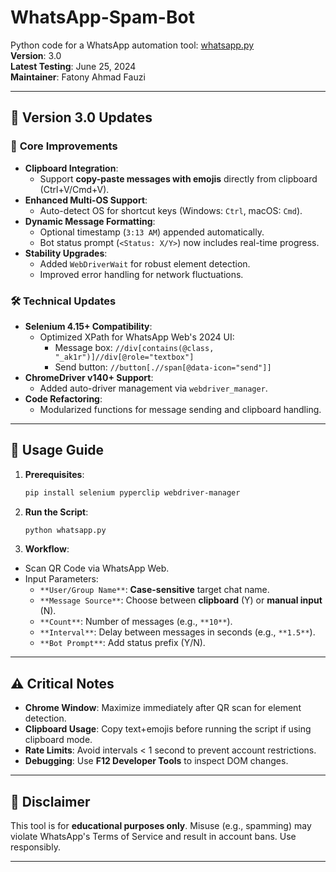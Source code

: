 # WhatsApp-Spam-Bot

Python code for a WhatsApp automation tool: [whatsapp.py](https://github.com/Akshayjyoti/WhatsApp-Spam-Bot/blob/main/whatsapp.py)  
**Version**: 3.0  
**Latest Testing**: June 25, 2024  
**Maintainer**: Fatony Ahmad Fauzi

---

## 🚀 **Version 3.0 Updates**

### 🔄 **Core Improvements**

- **Clipboard Integration**:
  - Support **copy-paste messages with emojis** directly from clipboard (Ctrl+V/Cmd+V).
- **Enhanced Multi-OS Support**:
  - Auto-detect OS for shortcut keys (Windows: `Ctrl`, macOS: `Cmd`).
- **Dynamic Message Formatting**:
  - Optional timestamp (`3:13 AM`) appended automatically.
  - Bot status prompt (`<Status: X/Y>`) now includes real-time progress.
- **Stability Upgrades**:
  - Added `WebDriverWait` for robust element detection.
  - Improved error handling for network fluctuations.

### 🛠️ **Technical Updates**

- **Selenium 4.15+ Compatibility**:
  - Optimized XPath for WhatsApp Web's 2024 UI:
    - Message box: `//div[contains(@class, "_ak1r")]//div[@role="textbox"]`
    - Send button: `//button[.//span[@data-icon="send"]]`
- **ChromeDriver v140+ Support**:
  - Added auto-driver management via `webdriver_manager`.
- **Code Refactoring**:
  - Modularized functions for message sending and clipboard handling.

---

## 🧪 **Usage Guide**

1. **Prerequisites**:
   ```bash
   pip install selenium pyperclip webdriver-manager
   ```
2. **Run the Script**:
   ```bash
   python whatsapp.py
   ```
3. **Workflow**:

- Scan QR Code via WhatsApp Web.
- Input Parameters:
  - `**User/Group Name**`: **Case-sensitive** target chat name.
  - `**Message Source**`: Choose between **clipboard** (Y) or **manual input** (N).
  - `**Count**`: Number of messages (e.g., `**10**`).
  - `**Interval**`: Delay between messages in seconds (e.g., `**1.5**`).
  - `**Bot Prompt**`: Add status prefix (Y/N).

---

## ⚠️ Critical Notes

- **Chrome Window**: Maximize immediately after QR scan for element detection.
- **Clipboard Usage**: Copy text+emojis before running the script if using clipboard mode.
- **Rate Limits**: Avoid intervals < 1 second to prevent account restrictions.
- **Debugging**: Use **F12 Developer Tools** to inspect DOM changes.

---

## 📜 Disclaimer

This tool is for **educational purposes only**. Misuse (e.g., spamming) may violate WhatsApp's Terms of Service and result in account bans. Use responsibly.

---

